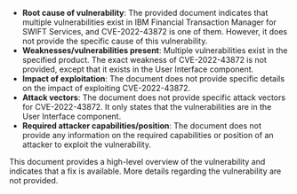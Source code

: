 - **Root cause of vulnerability**: The provided document indicates that multiple vulnerabilities exist in IBM Financial Transaction Manager for SWIFT Services, and CVE-2022-43872 is one of them. However, it does not provide the specific cause of this vulnerability.
- **Weaknesses/vulnerabilities present**: Multiple vulnerabilities exist in the specified product. The exact weakness of CVE-2022-43872 is not provided, except that it exists in the User Interface component.
- **Impact of exploitation**: The document does not provide specific details on the impact of exploiting CVE-2022-43872.
- **Attack vectors**: The document does not provide specific attack vectors for CVE-2022-43872. It only states that the vulnerabilities are in the User Interface component.
- **Required attacker capabilities/position**: The document does not provide any information on the required capabilities or position of an attacker to exploit the vulnerability.

This document provides a high-level overview of the vulnerability and indicates that a fix is available. More details regarding the vulnerability are not provided.